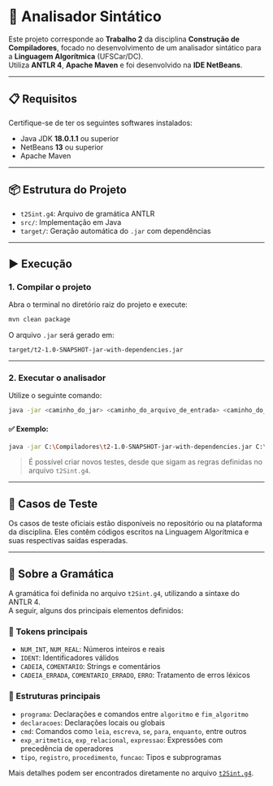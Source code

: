 
# 🧠 Analisador Sintático

Este projeto corresponde ao **Trabalho 2** da disciplina **Construção de Compiladores**, focado no desenvolvimento de um analisador sintático para a **Linguagem Algorítmica** (UFSCar/DC).  
Utiliza **ANTLR 4**, **Apache Maven** e foi desenvolvido na **IDE NetBeans**.

---

## 📋 Requisitos

Certifique-se de ter os seguintes softwares instalados:

- Java JDK **18.0.1.1** ou superior  
- NetBeans **13** ou superior  
- Apache Maven

---

## 📦 Estrutura do Projeto

- `t2Sint.g4`: Arquivo de gramática ANTLR  
- `src/`: Implementação em Java  
- `target/`: Geração automática do `.jar` com dependências

---

## ▶️ Execução

### 1. Compilar o projeto

Abra o terminal no diretório raiz do projeto e execute:

```bash
mvn clean package
```

O arquivo `.jar` será gerado em:

```
target/t2-1.0-SNAPSHOT-jar-with-dependencies.jar
```

---

### 2. Executar o analisador

Utilize o seguinte comando:

```bash
java -jar <caminho_do_jar> <caminho_do_arquivo_de_entrada> <caminho_do_arquivo_de_saida>
```

#### ✅ Exemplo:

```bash
java -jar C:\Compiladores\t2-1.0-SNAPSHOT-jar-with-dependencies.jar C:\Compiladores\teste.txt C:\Compiladores\saida.txt
```

> É possível criar novos testes, desde que sigam as regras definidas no arquivo `t2Sint.g4`.

---

## 🧪 Casos de Teste

Os casos de teste oficiais estão disponíveis no repositório ou na plataforma da disciplina. Eles contêm códigos escritos na Linguagem Algorítmica e suas respectivas saídas esperadas.

---

## 🧬 Sobre a Gramática

A gramática foi definida no arquivo `t2Sint.g4`, utilizando a sintaxe do ANTLR 4.  
A seguir, alguns dos principais elementos definidos:

### 🔹 Tokens principais

- `NUM_INT`, `NUM_REAL`: Números inteiros e reais  
- `IDENT`: Identificadores válidos  
- `CADEIA`, `COMENTARIO`: Strings e comentários  
- `CADEIA_ERRADA`, `COMENTARIO_ERRADO`, `ERRO`: Tratamento de erros léxicos

### 🔸 Estruturas principais

- `programa`: Declarações e comandos entre `algoritmo` e `fim_algoritmo`  
- `declaracoes`: Declarações locais ou globais  
- `cmd`: Comandos como `leia`, `escreva`, `se`, `para`, `enquanto`, entre outros  
- `exp_aritmetica`, `exp_relacional`, `expressao`: Expressões com precedência de operadores  
- `tipo`, `registro`, `procedimento`, `funcao`: Tipos e subprogramas

Mais detalhes podem ser encontrados diretamente no arquivo [`t2Sint.g4`](./t2Sint.g4).

